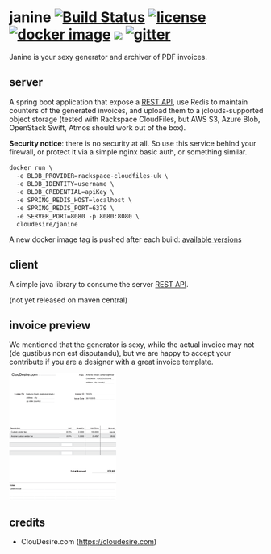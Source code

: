 # janine [![Build Status](https://travis-ci.org/ClouDesire/janine.svg)](https://travis-ci.org/ClouDesire/janine) [![license](https://img.shields.io/badge/license-AGPL-brightgreen.svg)](LICENSE.txt) [![docker image](https://img.shields.io/docker/pulls/cloudesire/janine.svg)](https://hub.docker.com/r/cloudesire/janine/) [![](https://badge.imagelayers.io/cloudesire/janine:latest.svg)](https://imagelayers.io/?images=cloudesire/janine:latest 'Get your own badge on imagelayers.io')  [![gitter](https://img.shields.io/gitter/room/ClouDesire/janine.svg)](https://gitter.im/ClouDesire/janine)
Janine is your sexy generator and archiver of PDF invoices.

## server
A spring boot application that expose a [REST API](API.md), use Redis to maintain counters of the generated invoices, and upload them to a jclouds-supported object storage (tested with Rackspace CloudFiles, but AWS S3, Azure Blob, OpenStack Swift, Atmos should work out of the box).

**Security notice**: there is no security at all. So use this service behind your firewall, or protect it via a simple nginx basic auth, or something similar.

```
docker run \
  -e BLOB_PROVIDER=rackspace-cloudfiles-uk \
  -e BLOB_IDENTITY=username \
  -e BLOB_CREDENTIAL=apiKey \
  -e SPRING_REDIS_HOST=localhost \
  -e SPRING_REDIS_PORT=6379 \
  -e SERVER_PORT=8080 -p 8080:8080 \
  cloudesire/janine
```

A new docker image tag is pushed after each build: [available versions](https://hub.docker.com/r/cloudesire/janine/tags/)

## client
A simple java library to consume the server [REST API](API.md).

(not yet released on maven central)

## invoice preview

We mentioned that the generator is sexy, while the actual invoice may not (de gustibus non est disputandu), but we are happy to accept your contribute if you are a designer with a great invoice template.

[![Invoice PDF preview](invoice-preview-thumb.png)](invoice-preview.pdf)

## credits

* ClouDesire.com (https://cloudesire.com)
